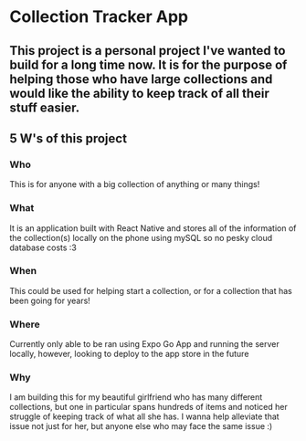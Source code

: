 # Collection Tracker App
This project is a personal project I've wanted to build for a long time now. It is for the purpose of helping those who have large collections and would like the ability to keep track of all their stuff easier.
----------
## 5 W's of this project
### Who
This is for anyone with a big collection of anything or many things!
### What
It is an application built with React Native and stores all of the information of the collection(s) locally on the phone using mySQL so no pesky cloud database costs :3
### When
This could be used for helping start a collection, or for a collection that has been going for years!
### Where
Currently only able to be ran using Expo Go App and running the server locally, however, looking to deploy to the app store in the future
### Why
I am building this for my beautiful girlfriend who has many different collections, but one in particular spans hundreds of items and noticed her struggle of keeping track of what all she has. I wanna help alleviate that issue not just for her, but anyone else who may face the same issue :)
